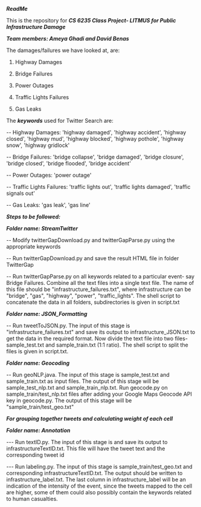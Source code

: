 ***ReadMe***

This is the repository for 
***CS 6235 Class Project- LITMUS for Public Infrastructure Damage***

***Team members: Ameya Ghadi and David Benas***

The damages/failures we have looked at, are:

1) Highway Damages

2) Bridge Failures

3) Power Outages

4) Traffic Lights Failures

5) Gas Leaks


The ***keywords*** used for Twitter Search are:

-- Highway Damages: 'highway damaged', 'highway accident', 'highway closed', 'highway mud', 'highway blocked', 'highway pothole', 'highway snow', 'highway gridlock'

-- Bridge Failures: 'bridge collapse', 'bridge damaged', 'bridge closure', 'bridge closed', 'bridge flooded', 'bridge accident'

-- Power Outages: 'power outage'

-- Traffic Lights Failures: 'traffic lights out', 'traffic lights damaged', 'traffic signals out'

-- Gas Leaks: 'gas leak', 'gas line'


***Steps to be followed:***

***Folder name: StreamTwitter***

-- Modify twitterGapDownload.py and twitterGapParse.py using the appropriate keywords

-- Run twitterGapDownload.py and save the result HTML file in folder TwitterGap

-- Run twitterGapParse.py on all keywords related to a particular event- say Bridge Failures. Combine all the text files into a single text file. The name of this file should be "infrastructure_failures.txt", where infrastructure can be "bridge", "gas", "highway", "power", "traffic_lights". The shell script to concatenate the data in all folders, subdirectories is given in script.txt


***Folder name: JSON_Formatting***

-- Run tweetToJSON.py. The input of this stage is "infrastructure_failures.txt" and save its output to infrastructure_JSON.txt to get the data in the required format. Now divide the text file into two files- sample_test.txt and sample_train.txt (1:1 ratio). The shell script to split the files is given in script.txt.

***Folder name: Geocoding***

-- Run geoNLP.java. The input of this stage is sample_test.txt and sample_train.txt as input files. The output of this stage will be sample_test_nlp.txt and sample_train_nlp.txt. Run geocode.py on sample_train/test_nlp.txt files after adding your Google Maps Geocode API key in geocode.py. The output of this stage will be "sample_train/test_geo.txt"


***For grouping together tweets and calculating weight of each cell***

***Folder name: Annotation***

--- Run textID.py. The input of this stage is  and save its output to infrastructureTextID.txt. This file will have the tweet text and the corresponding tweet id

--- Run labeling.py. The input of this stage is sample_train/test_geo.txt and corresponding infrastructureTextID.txt. The output should be written to infrastructure_label.txt. The last column in infrastructure_label will be an indication of the intensity of the event, since the tweets mapped to the cell are higher, some of them could also possibly contain the keywords related to human casualties.
